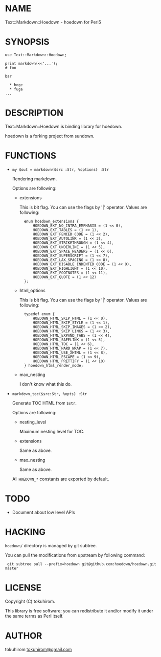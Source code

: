 # NAME

Text::Markdown::Hoedown - hoedown for Perl5

# SYNOPSIS

    use Text::Markdown::Hoedown;

    print markdown(<<'...');
    # foo

    bar

      * hoge
      * fuga
    ...

# DESCRIPTION

Text::Markdown::Hoedown is binding library for hoedown.

hoedown is a forking project from sundown.

# FUNCTIONS

- ` my $out = markdown($src :Str, %options) :Str `

    Rendering markdown.

    Options are following:

    - extensions

        This is bit flag.  You can use the flags by '|' operator.
        Values are following:

            enum hoedown_extensions {
                HOEDOWN_EXT_NO_INTRA_EMPHASIS = (1 << 0),
                HOEDOWN_EXT_TABLES = (1 << 1),
                HOEDOWN_EXT_FENCED_CODE = (1 << 2),
                HOEDOWN_EXT_AUTOLINK = (1 << 3),
                HOEDOWN_EXT_STRIKETHROUGH = (1 << 4),
                HOEDOWN_EXT_UNDERLINE = (1 << 5),
                HOEDOWN_EXT_SPACE_HEADERS = (1 << 6),
                HOEDOWN_EXT_SUPERSCRIPT = (1 << 7),
                HOEDOWN_EXT_LAX_SPACING = (1 << 8),
                HOEDOWN_EXT_DISABLE_INDENTED_CODE = (1 << 9),
                HOEDOWN_EXT_HIGHLIGHT = (1 << 10),
                HOEDOWN_EXT_FOOTNOTES = (1 << 11),
                HOEDOWN_EXT_QUOTE = (1 << 12)
            };

    - html\_options

        This is bit flag.  You can use the flags by '|' operator.
        Values are following:

            typedef enum {
                HOEDOWN_HTML_SKIP_HTML = (1 << 0),
                HOEDOWN_HTML_SKIP_STYLE = (1 << 1),
                HOEDOWN_HTML_SKIP_IMAGES = (1 << 2),
                HOEDOWN_HTML_SKIP_LINKS = (1 << 3),
                HOEDOWN_HTML_EXPAND_TABS = (1 << 4),
                HOEDOWN_HTML_SAFELINK = (1 << 5),
                HOEDOWN_HTML_TOC = (1 << 6),
                HOEDOWN_HTML_HARD_WRAP = (1 << 7),
                HOEDOWN_HTML_USE_XHTML = (1 << 8),
                HOEDOWN_HTML_ESCAPE = (1 << 9),
                HOEDOWN_HTML_PRETTIFY = (1 << 10)
            } hoedown_html_render_mode;

    - max\_nesting

        I don't know what this do.

- `markdown_toc($src:Str, %opts) :Str`

    Generate TOC HTML from `$str`.

    Options are following:

    - nesting\_level

        Maximum nesting level for TOC.

    - extensions

        Same as above.

    - max\_nesting

        Same as above.

    All `HOEDOWN_*` constants are exported by default.

# TODO

- Document about low level APIs

# HACKING

`hoedown/` directory is managed by git subtree.

You can pull the modifications from upstream by following command:

     git subtree pull --prefix=hoedown git@github.com:hoedown/hoedown.git master

# LICENSE

Copyright (C) tokuhirom.

This library is free software; you can redistribute it and/or modify
it under the same terms as Perl itself.

# AUTHOR

tokuhirom <tokuhirom@gmail.com>

